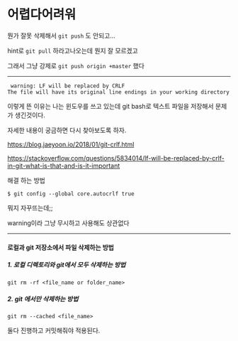 # 어렵다어려워



뭔가 잘못 삭제해서 `git push` 도 안되고...

hint로  `git pull` 하라고나오는데 뭔지 잘 모르겠고

그래서 그냥 강제로 `git push origin +master` 했다

---

``` shell
 warning: LF will be replaced by CRLF 
The file will have its original line endings in your working directory
```

이렇게 뜬 이유는 나는 윈도우를 쓰고 있는데 git bash로 텍스트 파일을 저장해서 문제가 생긴것이다.

자세한 내용이 궁금하면 다시 찾아보도록 하자.

https://blog.jaeyoon.io/2018/01/git-crlf.html

https://stackoverflow.com/questions/5834014/lf-will-be-replaced-by-crlf-in-git-what-is-that-and-is-it-important

해결 하는 방법

``` shell
$ git config --global core.autocrlf true
```

뭐지 자꾸뜨는데;;

warning이라 그냥 무시하고 사용해도 상관없다

---

#### 로컬과 git 저장소에서 파일 삭제하는 방법

##### 1. 로컬 디렉토리와 git에서 모두 삭제하는 방법

`git rm -rf <file_name or folder_name>`

##### 2. git 에서만 삭제하는 방법

`git rm --cached <file_name>`

둘다 진행하고 커밋해줘야 적용된다.

